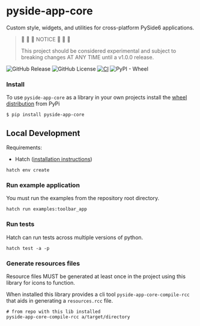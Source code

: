 # pyside-app-core

Custom style, widgets, and utilities for cross-platform PySide6 applications.

> 🚧 🚧 🚧 NOTICE 🚧 🚧 🚧
>
> This project should be considered experimental and subject to breaking changes 
> AT ANY TIME until a v1.0.0 release.


![GitHub Release](https://img.shields.io/github/v/release/leocov-dev/pyside-app-core)
![GitHub License](https://img.shields.io/github/license/leocov-dev/pyside-app-core)
[![CI](https://github.com/leocov-dev/pyside-app-core/actions/workflows/ci.yml/badge.svg)](https://github.com/leocov-dev/pyside-app-core/actions/workflows/ci.yml)
![PyPI - Wheel](https://img.shields.io/pypi/wheel/pyside-app-core)


### Install

To use `pyside-app-core` as a library in your own projects install the 
[wheel distribution](https://pypi.org/project/pyside-app-core/) from PyPi

```shell
$ pip install pyside-app-core
```


## Local Development

Requirements:
- Hatch ([installation instructions](https://hatch.pypa.io/latest/install/))

```shell
hatch env create
```

### Run example application

You must run the examples from the repository root directory.

```shell
hatch run examples:toolbar_app
```

### Run tests

Hatch can run tests across multiple versions of python.

```shell
hatch test -a -p
```

### Generate resources files

Resource files MUST be generated at least once in the project using this library 
for icons to function.

When installed this library provides a cli tool `pyside-app-core-compile-rcc` 
that aids in generating a `resources.rcc` file.

```shell
# from repo with this lib installed
pyside-app-core-compile-rcc a/target/directory
```